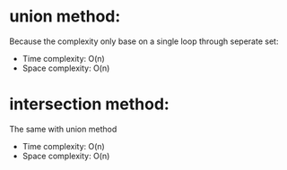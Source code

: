 # union method:
Because the complexity only base on a single loop through seperate set: 
- Time complexity: O(n)
- Space complexity: O(n)

# intersection method:
The same with union method
- Time complexity: O(n)
- Space complexity: O(n)